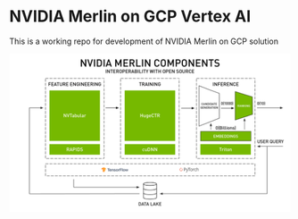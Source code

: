 # NVIDIA Merlin on GCP Vertex AI

This is a working repo for development of NVIDIA Merlin on GCP solution

![NVIDIA Merlin](images/nvidia-merlin.png)



```
